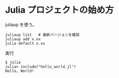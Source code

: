 # Julia プロジェクトの始め方

juliaup を使う。
```
juliaup list   # 最新バージョンを確認
juliaup add x.xx
julia default x.xx
```

実行
```
$ julia
julia> include("hello_world.jl")
Hello, World!
```